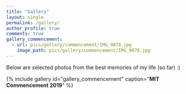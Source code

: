 ```yaml
---
title: "Gallery"
layout: single
permalink: /gallery/
author_profile: true
comments: true
gallery_commencement:
  - url: pics/gallery/commencement/IMG_9078.jpg
    image_path: pics/gallery/commencement/IMG_9078.jpg
---
```


Below are selected photos from the best memories of my life (so far) :)

{% include gallery id="gallery_commencement" caption="**MIT Commencement 2019**" %}